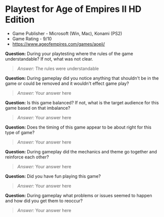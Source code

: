 # Playtest for Age of Empires II HD Edition

* Game Publisher - Microsoft (Win, Mac), Konami (PS2)
* Game Rating - 9/10
* https://www.ageofempires.com/games/aoeii/

**Question:** During your playtesting where the rules of the game understandable? If not, what was not clear.
> _Answer:_ The rules were understandable

**Question:** During gameplay did you notice anything that shouldn't be in the game or could be removed and it wouldn't effect game play?
> _Answer:_ Your answer here

**Question:** Is this game balanced? If not, what is the target audience for this game based on that imbalance?
> _Answer:_ Your answer here

**Question:** Does the timing of this game appear to be about right for this type of game?
> _Answer:_ Your answer here

**Question:** During gameplay did the mechanics and theme go together and reinforce each other?
> _Answer:_ Your answer here

**Question:** Did you have fun playing this game?
> _Answer:_ Your answer here

**Question:** During gameplay what problems or issues seemed to happen and how did you get them to reoccur?
> _Answer:_ Your answer here
